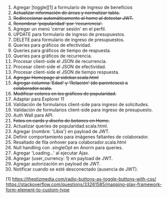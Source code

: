 001. Agregar [toggle][1] a formulario de ingreso de beneficios
004. ~~Actualizar información de áreas y normalizar tabla.~~
015. ~~Redireccionar automáticamente al home al detectar JWT.~~
020. ~~Renombrar 'popularidad' por 'recurrencia'.~~
040. Agregar un menú 'cerrar sesión' en el perfil. 
002. UPDATE para formulario de ingreso de presupuestos.
003. DELETE para formulario de ingreso de presupuestos.
050. Queries para gráficos de efectividad.
051. Queries para gráficos de tiempo de respuesta.
052. Queries para gráficos de recurrencia.
060. Procesar client-side el JSON de recurrencia.
060. Procesar client-side el JSON de efectividad.
060. Procesar client-side el JSON de tiempo respuesta.
070. ~~Agregar Homepage al sidebar.scala.html~~
080. ~~Agregar columna 'Edad' y 'Relación' (de parentesco) a colaborador.scala.~~
005. ~~Modificar colores en los gráficos de popularidad.~~
006. Adaptar para Explorer 11
007. Validación de formularios client-side para ingreso de solicitudes.
008. Validación de formularios client-side para ingreso de presupuesto.
010. Auth Wall para API.
080. ~~Fotos en cards y diseño de botones en Home.~~
090. Actualizar queries de popularidad.scala.html.
091. Agregar {nombre: 'Libia'} en payload de JWT.
092. Definir comportamiento para imágenes faltantes de colaborador. 
100. Resaltado de fila onhover para colaborador.scala.html
101. Null handling con .singleOpt en Anorm para queries.
102. Agregar 'Loading...' al ejecutar Ajax.
103. Agregar {user_currency: 1} en payload de JWT.
104. Agregar autorización en payload de JWT.
030. Notificar cuando se esté desconectado (ausencia de JWT).

[1] https://thestizmedia.com/radio-buttons-as-toggle-buttons-with-css/
https://stackoverflow.com/questions/33261585/mapping-play-framework-form-element-to-custom-type

